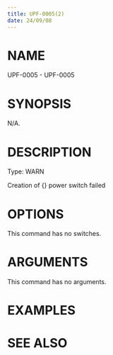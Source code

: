 ```yaml
---
title: UPF-0005(2)
date: 24/09/08
---
```


# NAME

UPF-0005 - UPF-0005

# SYNOPSIS

N/A.

# DESCRIPTION

Type: WARN

Creation of {} power switch failed

# OPTIONS

This command has no switches.

# ARGUMENTS

This command has no arguments.

# EXAMPLES

# SEE ALSO
